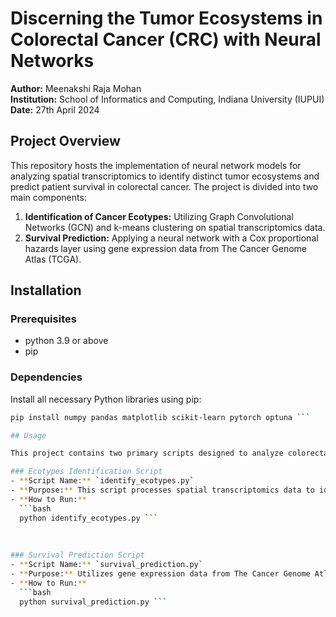 # Discerning the Tumor Ecosystems in Colorectal Cancer (CRC) with Neural Networks

**Author:** Meenakshi Raja Mohan  
**Institution:** School of Informatics and Computing, Indiana University (IUPUI)  
**Date:** 27th April 2024

## Project Overview
This repository hosts the implementation of neural network models for analyzing spatial transcriptomics to identify distinct tumor ecosystems and predict patient survival in colorectal cancer. The project is divided into two main components:
1. **Identification of Cancer Ecotypes:** Utilizing Graph Convolutional Networks (GCN) and k-means clustering on spatial transcriptomics data.
2. **Survival Prediction:** Applying a neural network with a Cox proportional hazards layer using gene expression data from The Cancer Genome Atlas (TCGA).

## Installation

### Prerequisites
- python 3.9 or above
- pip

### Dependencies
Install all necessary Python libraries using pip:
```bash
pip install numpy pandas matplotlib scikit-learn pytorch optuna ```

## Usage

This project contains two primary scripts designed to analyze colorectal cancer data through advanced neural network models. Below are detailed instructions on how to use these scripts:

### Ecotypes Identification Script
- **Script Name:** `identify_ecotypes.py`
- **Purpose:** This script processes spatial transcriptomics data to identify distinct tumor ecosystems in colorectal cancer tissue using a combination of Graph Convolutional Networks (GCN) and k-means clustering.
- **How to Run:**
  ```bash
  python identify_ecotypes.py ```
  
  
  
### Survival Prediction Script
- **Script Name:** `survival_prediction.py`
- **Purpose:** Utilizes gene expression data from The Cancer Genome Atlas (TCGA) to train a neural network with a Cox proportional hazards layer for predicting patient survival.
- **How to Run:**
  ```bash
  python survival_prediction.py ```
